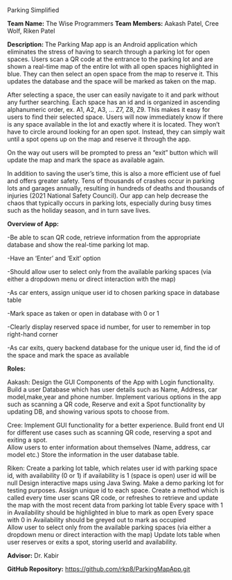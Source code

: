 Parking Simplified

<b>Team Name:</b> 
The Wise Programmers
<b>Team Members:</b>
Aakash Patel, Cree Wolf, Riken Patel

<b>Description: </b>
The Parking Map app is an Android application which eliminates the stress of having to search through a parking lot for open spaces. Users scan a QR code at the entrance to the parking lot and are shown a real-time map of the entire lot with all open spaces highlighted in blue. They can then select an open space from the map to reserve it. This updates the database and the space will be marked as taken on the map. 

After selecting a space, the user can easily navigate to it and park without any further searching. Each space has an id and is organized in ascending alphanumeric order, ex. A1, A2, A3, ... Z7, Z8, Z9. This makes it easy for users to find their selected space. Users will now immediately know if there is any space available in the lot and exactly where it is located. They won’t have to circle around looking for an open spot. Instead, they can simply wait until a spot opens up on the map and reserve it through the app. 

On the way out users will be prompted to press an “exit” button which will update the map and mark the space as available again.

In addition to saving the user’s time, this is also a more efficient use of fuel and offers greater safety. Tens of thousands of crashes occur in parking lots and garages annually, resulting in hundreds of deaths and thousands of injuries (2021 National Safety Council). Our app can help decrease the chaos that typically occurs in parking lots, especially during busy times such as the holiday season, and in turn save lives.

<b>Overview of App:</b>

-Be able to scan QR code, retrieve information from the appropriate database and show the real-time parking lot map.

-Have an ‘Enter’ and ‘Exit’ option 

-Should allow user to select only from the available parking spaces (via either a dropdown menu or direct interaction with the map)

-As car enters, assign unique user id to chosen parking space in database table 

-Mark space as taken or open in database with 0 or 1 

-Clearly display reserved space id number, for user to remember in top right-hand corner

 -As car exits, query backend database for the unique user id, find the id of the space and mark the space as available

<b>Roles:</b>

Aakash:
Design the GUI Components of the App with Login functionality.
Build a user Database which has user details such as Name, Address, car model,make,year and phone number.
Implement various options in the app such as scanning a QR code, Reserve and exit a Spot functionality by updating DB, and showing various spots to choose from.

Cree:
Implement GUI functionality for a better experience.
Build front end UI for different use cases such as scanning QR code, reserving a spot and exiting a spot.  
Allow users to enter information about themselves (Name, address, car model etc.) Store the information in the user database table. 

Riken:
Create a parking lot table, which relates user id with parking space id, with availability (0 or 1) if availability is 1 (space is open) user id will be null
Design interactive maps using Java Swing. Make a demo parking lot for testing purposes. Assign unique id to each space.
Create a method which is called every time user scans QR code, or refreshes to retrieve and update the map with the most recent data from parking lot table
Every space with 1 in Availability should be highlighted in blue to mark as open
Every space with 0 in Availability should be greyed out to mark as occupied  
Allow user to select only from the available parking spaces (via either a dropdown menu or direct interaction with the map)
Update lots table when user reserves or exits a spot, storing userId and availability.

<b>Advisor:</b> Dr. Kabir

<b>GitHub Repository:</b> https://github.com/rkp8/ParkingMapApp.git
